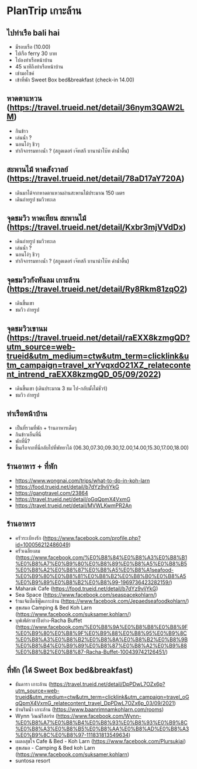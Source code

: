 # PlanTrip เกาะล้าน

## ไปท่าเรือ bali hai

- มีรอบเรือ (10.00)
- ไปเรือ ferry 30 บาท
- ไปลงท่าเรือหน้าบ้าน
- 45 นาทีถึงท่าเรือหน้าบ้าน
- เช่ามอไซค์
- เข้าที่พัก Sweet Box bed&breakfast (check-in 14.00)

## หาดตาแหวน (https://travel.trueid.net/detail/36nym3QAW2LM)

- กินข้าว
- เล่นน้ำ ?
- นอนโง่ๆ ชิวๆ
- ทำกิจกรรมทางน้ำ ? (สกูตเตอร์ เจ๊ทสกี บานาน่าโบ๊ท ดำน้ำตื้น)

## สะพานไม้ หาดสังวาลย์ (https://travel.trueid.net/detail/78aD17aY720A)

- เดินมาได้จากหาดตาแหวนผ่านสะพานไม้ประมาณ 150 เมตร
- เดินถ่ายรูป ชมวิวทะเล

## จุดชมวิว หาดเทียน สะพานไม้ (https://travel.trueid.net/detail/Kxbr3mjVVdDx)

- เดินถ่ายรูป ชมวิวทะเล
- เล่นน้ำ ?
- นอนโง่ๆ ชิวๆ
- ทำกิจกรรมทางน้ำ ? (สกูตเตอร์ เจ๊ทสกี บานาน่าโบ๊ท ดำน้ำตื้น)

## จุดชมวิวกังหันลม เกาะล้าน (https://travel.trueid.net/detail/Ry8Rkm81zqO2)

- เดินขึ้นเขา
- ชมวิว ถ่ายรูป

## จุดชมวิวเขานม (https://travel.trueid.net/detail/raEXX8kzmgQD?utm_source=web-trueid&utm_medium=ctw&utm_term=clicklink&utm_campaign=travel_xrYvqxdO21XZ_relatecontent_intrend_raEXX8kzmgQD_05/09/2022)

- เดินขึ้นเขา (เดินประมาณ 3 ชม ไป-กลับมั้งไม่ชัวร์)
- ชมวิว ถ่ายรูป

## ท่าเรือหน้าบ้าน

- เป็นที่รวมที่พัก + ร้านอาหารเด็ดๆ
- กินข้าวเย็นที่นี่
- พักที่นี่?
- ขึ้นเรือจากที่นี่กลับไปที่พัทยาได้ (06.30,07.30,09.30,12.00,14.00,15.30,17.00,18.00)

## ร้านอาหาร + ที่พัก

- https://www.wongnai.com/trips/what-to-do-in-koh-larn
- https://food.trueid.net/detail/b7dYz9vljYkG
- https://gangtravel.com/23864
- https://travel.trueid.net/detail/oGqQpmX4VxmG
- https://travel.trueid.net/detail/MVWLKwmPR2An

## ร้านอาหาร

- ครัวระเบียงรัก (https://www.facebook.com/profile.php?id=100056212486049)
- ครัวเฉลียงลม (https://www.facebook.com/%E0%B8%84%E0%B8%A3%E0%B8%B1%E0%B8%A7%E0%B9%80%E0%B8%89%E0%B8%A5%E0%B8%B5%E0%B8%A2%E0%B8%87%E0%B8%A5%E0%B8%A1seafood-%E0%B9%80%E0%B8%81%E0%B8%B2%E0%B8%B0%E0%B8%A5%E0%B9%89%E0%B8%B2%E0%B8%99-1969736423282159/)
- Maharak Cafe (https://food.trueid.net/detail/b7dYz9vljYkG)
- Sea Space (https://www.facebook.com/seaspacekohlarn/)
- ร้านเจ้แป๊ดซีฟู๊ดเกาะล้าน (https://www.facebook.com/Jepaedseafoodkohlarn/)
- สุขเสมอ Camping & Bed Koh Larn (https://www.facebook.com/suksamer.kohlarn/)
- บุฟเฟ่ต์ราชาปิ้งย่าง-Racha Buffet (https://www.facebook.com/%E0%B8%9A%E0%B8%B8%E0%B8%9F%E0%B9%80%E0%B8%9F%E0%B9%88%E0%B8%95%E0%B9%8C%E0%B8%A3%E0%B8%B2%E0%B8%8A%E0%B8%B2%E0%B8%9B%E0%B8%B4%E0%B9%89%E0%B8%87%E0%B8%A2%E0%B9%88%E0%B8%B2%E0%B8%87-Racha-Buffet-100439742126451/)

## ที่พัก (ได้ Sweet Box bed&breakfast)

- ธันดารา เกาะล้าน (https://travel.trueid.net/detail/DpPDwL7OZx6p?utm_source=web-trueid&utm_medium=ctw&utm_term=clicklink&utm_campaign=travel_oGqQpmX4VxmG_relatecontent_travel_DpPDwL7OZx6p_03/09/2021)
- บ้านริมน้ำ เกาะล้าน (https://www.baanrimnamkohlarn.com/rooms)
- Wynn วิณณ์รีสอร์ท (https://www.facebook.com/Wynn-%E0%B8%A7%E0%B8%B4%E0%B8%93%E0%B8%93%E0%B9%8C%E0%B8%A3%E0%B8%B5%E0%B8%AA%E0%B8%AD%E0%B8%A3%E0%B9%8C%E0%B8%97-111831813549634)
- เผลอสุขใจ Cafe & Bed - Koh Larn (https://www.facebook.com/Plursukjai)
- สุขเสมอ - Camping & Bed koh Larn (https://www.facebook.com/suksamer.kohlarn)
- suntosa resort
